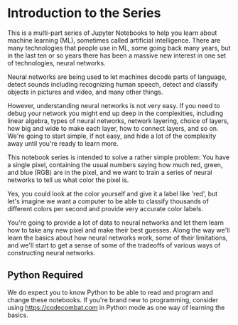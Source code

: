 # Introduction to the Series
This is a multi-part series of Jupyter Notebooks to help you learn about machine learning (ML), sometimes called artificial intelligence. There are many technologies that people use in ML, some going back many years, but in the last ten or so years there has been a massive new interest in one set of technologies, neural networks.

Neural networks are being used to let machines decode parts of language, detect sounds including recognizing human speech, detect and classify objects in pictures and video, and many other things.

However, understanding neural networks is not very easy. If you need to debug your network you might end up deep in the complexities, including linear algebra, types of neural networks, network layering, choice of layers, how big and wide to make each layer, how to connect layers, and so on. We're going to start simple, if not easy, and hide a lot of the complexity away until you're ready to learn more.

This notebook series is intended to solve a rather simple problem: You have a single pixel, containing the usual numbers saying how much red, green, and blue (RGB) are in the pixel, and we want to train a series of neural networks to tell us what color the pixel is.

Yes, you could look at the color yourself and give it a label like 'red', but let's imagine we want a computer to be able to classify thousands of different colors per second and provide very accurate color labels.

You're going to provide a lot of data to neural networks and let them learn how to take any new pixel and make their best guesses. Along the way we'll learn the basics about how neural networks work, some of their limitations, and we'll start to get a sense of some of the tradeoffs of various ways of constructing neural networks.

## Python Required
We do expect you to know Python to be able to read and program and change these notebooks. If you're brand new to programming, consider using https://codecombat.com in Python mode as one way of learning the basics.
